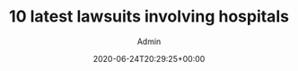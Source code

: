 ---
aliases: /feeds/10-latest-lawsuits-involving-hospitals
archetype: external-bookmark-feed
author:
- Admin
breadcrumbLinks:
- /
- /feed/latest/
- /feed/latest/
breadcrumbs:
- Home
- Feeds
- Latest
categories: []
date: '2020-06-24T20:29:25+00:00'
feed:
  feed_url: https://www.beckershospitalreview.com/?format=feed
  id: 415
  site_url: https://www.beckershospitalreview.com/
  source: miniflux
  title: Becker's Hospital Review - Healthcare News
feedSource:
- becker-s-hospital-review-healthcare-news
icon:
  format: ICO
  href: becker-s-hospital-review-healthcare-news-feed-icon.ico
  mime_type: image/x-icon
  size:
  - 16
  - 16
link:
  brand: beckershospitalreview.com
  href: https://www.beckershospitalreview.com/legal-regulatory-issues/10-latest-lawsuits-involving-hospitals-624.html
mdName: beckershospitalreview.com-10-latest-lawsuits-involving-hospitals
pubDate: 2020-06-24 20:29:25+00:00
searchCategory: Feeds
slug: beckershospitalreview.com-10-latest-lawsuits-involving-hospitals
sub: feeds
tags:
- Feeds
title: 10 latest lawsuits involving hospitals
---